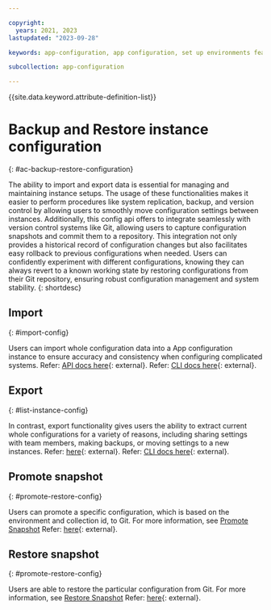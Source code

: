 ```yaml
---

copyright:
  years: 2021, 2023
lastupdated: "2023-09-28"

keywords: app-configuration, app configuration, set up environments feature flags and properties, feature flags, properties, environments, backup, restore

subcollection: app-configuration

---
```


{{site.data.keyword.attribute-definition-list}}

# Backup and Restore instance configuration
{: #ac-backup-restore-configuration}

The ability to import and export data is essential for managing and maintaining instance setups. The usage of these functionalities makes it easier to perform procedures like system replication, backup, and version control by allowing users to smoothly move configuration settings between instances. Additionally, this config api offers to integrate seamlessly with version control systems like Git, allowing users to capture configuration snapshots and commit them to a repository. This integration not only provides a historical record of configuration changes but also facilitates easy rollback to previous configurations when needed. Users can confidently experiment with different configurations, knowing they can always revert to a known working state by restoring configurations from their Git repository, ensuring robust configuration management and system stability.
{: shortdesc}

## Import
{: #import-config}

Users can import whole configuration data into a App configuration instance to ensure accuracy and consistency when configuring complicated systems.
Refer: [API docs here](https://cloud.ibm.com/apidocs/app-configuration#import-config){: external}.
Refer: [CLI docs here](https://cloud.ibm.com/docs/app-configuration?topic=app-configuration-app-configuration-cli#ac-ibmcloud-ac-import){: external}.

## Export
{: #list-instance-config}

In contrast, export functionality gives users the ability to extract current whole configurations for a variety of reasons, including sharing settings with team members, making backups, or moving settings to a new instances. 
Refer: [here](https://cloud.ibm.com/apidocs/app-configuration#list-instance-config){: external}.
Refer: [CLI docs here](https://cloud.ibm.com/docs/app-configuration?topic=app-configuration-app-configuration-cli#ac-ibmcloud-ac-export){: external}.

## Promote snapshot
{: #promote-restore-config}

Users can promote a specific configuration, which is based on the environment and collection id, to Git. For more information, see [Promote Snapshot](/docs/app-configuration?topic=app-configuration-ac-snapshots#ac-promote-a-snapshot)
Refer: [here](https://cloud.ibm.com/apidocs/app-configuration#promote-restore-config){: external}.

## Restore snapshot
{: #promote-restore-config}

Users are able to restore the particular configuration from Git. For more information, see [Restore Snapshot](/docs/app-configuration?topic=app-configuration-ac-snapshots#ac-restore-a-snapshot)
Refer: [here](https://cloud.ibm.com/apidocs/app-configuration#promote-restore-config){: external}.